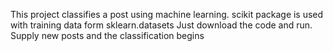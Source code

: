 This project classifies a post using machine learning.
scikit package is used with training data form sklearn.datasets
Just download the code and run. 
Supply new posts and the classification begins

